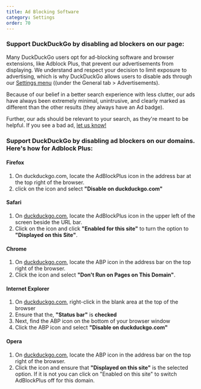 ```yaml
---
title: Ad Blocking Software
category: Settings
order: 70
---
```


<h3>Support DuckDuckGo by disabling ad blockers on our page:</h3>

Many DuckDuckGo users opt for ad-blocking software and browser extensions, like
Adblock Plus, that prevent our advertisements from displaying. We understand and
respect your decision to limit exposure to advertising, which is why DuckDuckGo
allows users to disable ads through our
<a href="https://duckduckgo.com/settings">Settings menu</a> ((under the General
tab &gt; Advertisements).

Because of our belief in a better search experience with less clutter, our ads
have always been extremely minimal, unintrusive, and clearly marked as different
than the other results (they always have an Ad badge).

Further, our ads should be relevant to your search, as they're meant to be
helpful. If you see a bad ad,
<a href="https://duckduckgo.com/feedback">let us know!</a>

<h3>Support DuckDuckGo by disabling ad blockers on our domains. Here's how for Adblock Plus:</h3>

<h4>Firefox</h4>
<ol>
    <li>
        On duckduckgo.com, locate the AdBlockPlus icon in the address bar at the top right of the browser.
    </li>
    <li>
        click on the icon and select <strong>"Disable on duckduckgo.com"</strong>
    </li>
</ol>

<h4>Safari</h4>
<ol>
    <li>
        On <a href="https://duckduckgo.com/">duckduckgo.com</a>, locate the AdBlockPlus icon in the upper left of the
        screen beside the URL bar.
    </li>
    <li>
        Click on the icon and click <strong>"Enabled for this site"</strong> to turn the option to <strong>"Displayed on
            this Site"</strong>.
    </li>
</ol>

<h4>Chrome</h4>
<ol>
    <li>
        On <a href="https://duckduckgo.com/">duckduckgo.com</a>, locate the ABP icon in the address bar on the top right
        of the browser.
    </li>
    <li>
        Click the icon and select <strong>"Don't Run on Pages on This Domain"</strong>.
    </li>
</ol>

<h4>Internet Explorer</h4>
<ol>
    <li>
        On <a href="https://duckduckgo.com/">duckduckgo.com</a>, right-click in the blank area at the top of the browser
    </li>
    <li>
        Ensure that the, <strong>"Status bar"</strong> is <strong>checked</strong>
    </li>
    <li>
        Next, find the ABP icon on the bottom of your browser window
    </li>
    <li>
        Click the ABP icon and select <strong>"Disable on duckduckgo.com"</strong>
    </li>
</ol>

<h4>Opera</h4>
<ol>
    <li>
        On <a href="https://duckduckgo.com/">duckduckgo.com</a>, locate the ABP icon in the address bar on the top right
        of the browser.
    </li>
    <li>
        Click the icon and ensure that <strong>"Displayed on this site"</strong> is the selected option. If it is not
        you can click on "Enabled on this site" to switch AdBlockPlus off for this domain.
    </li>
</ol>
